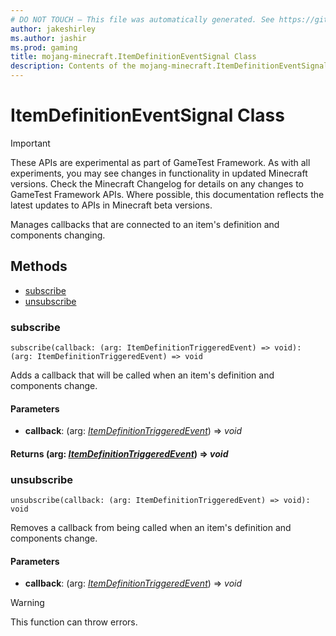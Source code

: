```yaml
---
# DO NOT TOUCH — This file was automatically generated. See https://github.com/Mojang/MinecraftScriptingApiDocsGenerator to modify descriptions, examples, etc.
author: jakeshirley
ms.author: jashir
ms.prod: gaming
title: mojang-minecraft.ItemDefinitionEventSignal Class
description: Contents of the mojang-minecraft.ItemDefinitionEventSignal class.
---
```

# ItemDefinitionEventSignal Class
>[!IMPORTANT]
>These APIs are experimental as part of GameTest Framework. As with all experiments, you may see changes in functionality in updated Minecraft versions. Check the Minecraft Changelog for details on any changes to GameTest Framework APIs. Where possible, this documentation reflects the latest updates to APIs in Minecraft beta versions.

Manages callbacks that are connected to an item's definition and components changing.

## Methods
- [subscribe](#subscribe)
- [unsubscribe](#unsubscribe)
  
### **subscribe**
`
subscribe(callback: (arg: ItemDefinitionTriggeredEvent) => void): (arg: ItemDefinitionTriggeredEvent) => void
`

Adds a callback that will be called when an item's definition and components change.
#### **Parameters**
- **callback**: (arg: [*ItemDefinitionTriggeredEvent*](ItemDefinitionTriggeredEvent.md)) => *void*

#### **Returns** (arg: [*ItemDefinitionTriggeredEvent*](ItemDefinitionTriggeredEvent.md)) => *void*


### **unsubscribe**
`
unsubscribe(callback: (arg: ItemDefinitionTriggeredEvent) => void): void
`

Removes a callback from being called when an item's definition and components change.
#### **Parameters**
- **callback**: (arg: [*ItemDefinitionTriggeredEvent*](ItemDefinitionTriggeredEvent.md)) => *void*


> [!WARNING]
> This function can throw errors.

